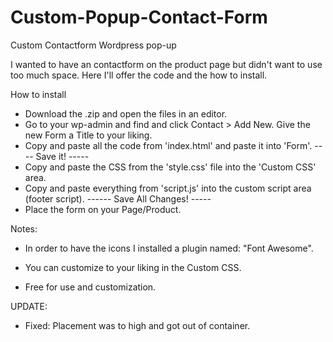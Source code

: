 # Custom-Popup-Contact-Form
Custom Contactform Wordpress pop-up



I wanted to have an contactform on the product page but didn't want to use too much space. Here I'll offer the code and the how to install.

How to install

- Download the .zip and open the files in an editor.
- Go to your wp-admin and find and click Contact > Add New. Give the new Form a Title to your liking.
- Copy and paste all the code from 'index.html' and paste it into 'Form'. ---- Save it! -----
- Copy and paste the CSS from the 'style.css' file into the 'Custom CSS' area.
- Copy and paste everything from 'script.js' into the custom script area (footer script). ------ Save All Changes! -----
- Place the form on your Page/Product.

Notes:
- In order to have the icons I installed a plugin named: "Font Awesome".

- You can customize to your liking in the Custom CSS.
- Free for use and customization.

UPDATE:
- Fixed: Placement was to high and got out of container.
